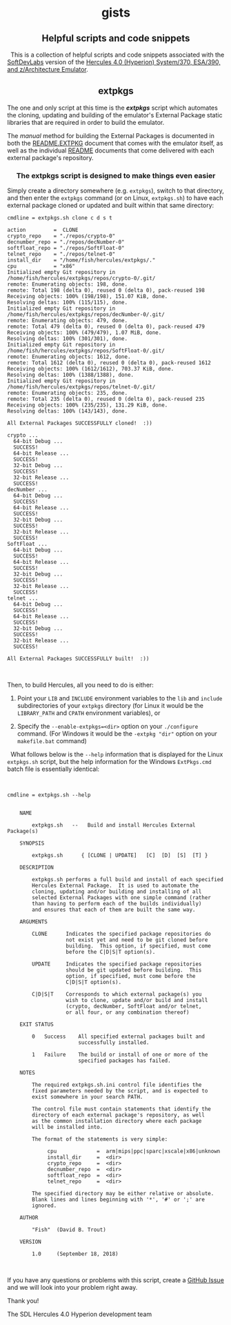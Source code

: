 <h1 align=center>gists</h1>

<h2 align=center>Helpful scripts and code snippets</h2>

&nbsp;
This is a collection of helpful scripts and code snippets associated with the [SoftDevLabs](http://www.softdevlabs.com) version of the [Hercules 4.0 (Hyperion) System/370, ESA/390, and z/Architecture Emulator](https://github.com/SDL-Hercules-390/hyperion).

<h2 align=center>extpkgs</h2>

The one and only script at this time is the _**extpkgs**_ script which automates the cloning, updating and building of the emulator's External Package static libraries that are required in order to build the emulator.

The _manual_ method for building the External Packages is documented in both the [README.EXTPKG](https://github.com/SDL-Hercules-390/hyperion/blob/master/README.EXTPKG) document that comes with the emulator itself, as well as the individual [README](https://github.com/SDL-Hercules-390/crypto/blob/master/README.md) documents that come delivered with each external package's repository.

<h3 align=center>The extpkgs script is designed to make things even easier</h3>

Simply create a directory somewhere (e.g. `extpkgs`), switch to that directory, and then enter the `extpkgs` command (or on Linux, `extpkgs.sh`) to have each external package cloned or updated and built within that same directory:


````
cmdline = extpkgs.sh clone c d s t

action         =  CLONE
crypto_repo    = "./repos/crypto-0"
decnumber_repo = "./repos/decNumber-0"
softfloat_repo = "./repos/SoftFloat-0"
telnet_repo    = "./repos/telnet-0"
install_dir    = "/home/fish/hercules/extpkgs/."
cpu            = "x86"
Initialized empty Git repository in /home/fish/hercules/extpkgs/repos/crypto-0/.git/
remote: Enumerating objects: 198, done.
remote: Total 198 (delta 0), reused 0 (delta 0), pack-reused 198
Receiving objects: 100% (198/198), 151.07 KiB, done.
Resolving deltas: 100% (115/115), done.
Initialized empty Git repository in /home/fish/hercules/extpkgs/repos/decNumber-0/.git/
remote: Enumerating objects: 479, done.
remote: Total 479 (delta 0), reused 0 (delta 0), pack-reused 479
Receiving objects: 100% (479/479), 1.07 MiB, done.
Resolving deltas: 100% (301/301), done.
Initialized empty Git repository in /home/fish/hercules/extpkgs/repos/SoftFloat-0/.git/
remote: Enumerating objects: 1612, done.
remote: Total 1612 (delta 0), reused 0 (delta 0), pack-reused 1612
Receiving objects: 100% (1612/1612), 703.37 KiB, done.
Resolving deltas: 100% (1388/1388), done.
Initialized empty Git repository in /home/fish/hercules/extpkgs/repos/telnet-0/.git/
remote: Enumerating objects: 235, done.
remote: Total 235 (delta 0), reused 0 (delta 0), pack-reused 235
Receiving objects: 100% (235/235), 131.29 KiB, done.
Resolving deltas: 100% (143/143), done.

All External Packages SUCCESSFULLY cloned!  :))

crypto ...
  64-bit Debug ...
  SUCCESS!
  64-bit Release ...
  SUCCESS!
  32-bit Debug ...
  SUCCESS!
  32-bit Release ...
  SUCCESS!
decNumber ...
  64-bit Debug ...
  SUCCESS!
  64-bit Release ...
  SUCCESS!
  32-bit Debug ...
  SUCCESS!
  32-bit Release ...
  SUCCESS!
SoftFloat ...
  64-bit Debug ...
  SUCCESS!
  64-bit Release ...
  SUCCESS!
  32-bit Debug ...
  SUCCESS!
  32-bit Release ...
  SUCCESS!
telnet ...
  64-bit Debug ...
  SUCCESS!
  64-bit Release ...
  SUCCESS!
  32-bit Debug ...
  SUCCESS!
  32-bit Release ...
  SUCCESS!

All External Packages SUCCESSFULLY built!  :))
````

&nbsp;

Then, to build Hercules, all you need to do is either:

1. Point your `LIB` and `INCLUDE` environment variables to the `lib` and `include` subdirectories of your `extpkgs` directory (for Linux it would be the `LIBRARY_PATH` and `CPATH` environment variables), or

2. Specify the `--enable-extpkgs=<dir>` option on your `./configure` command. (For Windows it would be the `-extpkg "dir"` option on your `makefile.bat` command)

&nbsp;
What follows below is the `--help` information that is displayed for the Linux `extpkgs.sh` script, but the help information for the Windows `ExtPkgs.cmd` batch file is essentially identical:

&nbsp;

````
cmdline = extpkgs.sh --help


    NAME

        extpkgs.sh   --   Build and install Hercules External Package(s)

    SYNOPSIS

        extpkgs.sh      { [CLONE | UPDATE]   [C]  [D]  [S]  [T] }

    DESCRIPTION

        extpkgs.sh performs a full build and install of each specified
        Hercules External Package.  It is used to automate the
        cloning, updating and/or building and installing of all
        selected External Packages with one simple command (rather
        than having to perform each of the builds individually)
        and ensures that each of them are built the same way.

    ARGUMENTS

        CLONE      Indicates the specified package repositories do
                   not exist yet and need to be git cloned before
                   building.  This option, if specified, must come
                   before the C|D|S|T option(s).

        UPDATE     Indicates the specified package repositories
                   should be git updated before building.  This
                   option, if specified, must come before the
                   C|D|S|T option(s).

        C|D|S|T    Corresponds to which external package(s) you
                   wish to clone, update and/or build and install
                   (crypto, decNumber, SoftFloat and/or telnet,
                   or all four, or any combination thereof)

    EXIT STATUS

        0   Success    All specified external packages built and
                       successfully installed.

        1   Failure    The build or install of one or more of the
                       specified packages has failed.

    NOTES

        The required extpkgs.sh.ini control file identifies the
        fixed parameters needed by the script, and is expected to
        exist somewhere in your search PATH.

        The control file must contain statements that identify the
        directory of each external package's repository, as well
        as the common installation directory where each package
        will be installed into.

        The format of the statements is very simple:

             cpu             =  arm|mips|ppc|sparc|xscale|x86|unknown
             install_dir     =  <dir>
             crypto_repo     =  <dir>
             decnumber_repo  =  <dir>
             softfloat_repo  =  <dir>
             telnet_repo     =  <dir>

        The specified directory may be either relative or absolute.
        Blank lines and lines beginning with '*', '#' or ';' are
        ignored.

    AUTHOR

        "Fish"  (David B. Trout)

    VERSION

        1.0     (September 18, 2018)

````

&nbsp;

If you have any questions or problems with this script, create a [GitHub Issue](https://github.com/SDL-Hercules-390/gists/issues) and we will look into your problem right away.

Thank you!

The SDL Hercules 4.0 Hyperion development team
